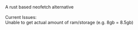 A rust based neofetch alternative
<br>
<br>
Current Issues:
<br>
Unable to get actual amount of ram/storage (e.g. 8gb = 8.5gb)
